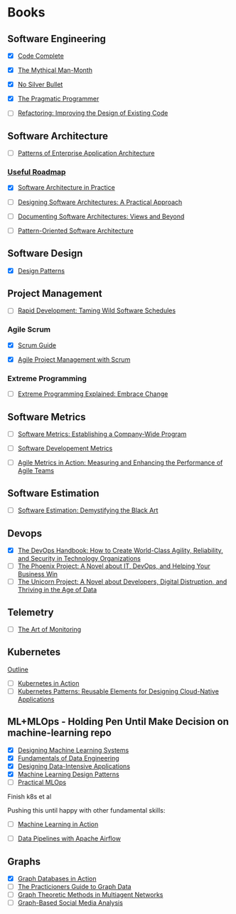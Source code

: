 
# Books

## Software Engineering

* [x] [Code Complete](https://www.amazon.com/Code-Complete-Developer-Best-Practices-ebook/dp/B00JDMPOSY/ref=sr_1_1?keywords=code+complete&qid=1566614521&s=books&sr=1-1)

* [x] [The Mythical Man-Month](https://www.amazon.com/Mythical-Man-Month-Anniversary-Software-Engineering-ebook/dp/B00B8USS14/ref=sr_1_1?crid=T7E399EAU80T&keywords=mythical+man+month&qid=1566614581&s=books&sprefix=mythical%2Cstripbooks%2C173&sr=1-1)

* [x] [No Silver Bullet](http://worrydream.com/refs/Brooks-NoSilverBullet.pdf)

* [x] [The Pragmatic Programmer](https://www.amazon.com/Pragmatic-Programmer-journey-mastery-Anniversary-ebook/dp/B07VRS84D1/ref=sr_1_1?crid=3GLEQ7UWPCEV6&keywords=the+pragmatic+programmer&qid=1566668213&s=books&sprefix=the+pragmati%2Cstripbooks%2C174&sr=1-1)

* [ ] [Refactoring: Improving the Design of Existing Code](https://www.amazon.com/Refactoring-Improving-Existing-Addison-Wesley-Signature/dp/0134757599/ref=sr_1_1?keywords=Refactoring%3A+Improving+the+Design+of+Existing+Code&qid=1581557927&sr=8-1)

## Software Architecture

* [ ] [Patterns of Enterprise Application Architecture](https://www.amazon.com/Patterns-Enterprise-Application-Architecture-Martin/dp/0321127420/ref=sr_1_2?keywords=Patterns+of+Enterprise+Application+Architecture&qid=1581557981&sr=8-2)

### [Useful Roadmap](https://medium.com/@nvashanin/the-path-to-becoming-a-software-architect-de53f1cb310a)

* [x] [Software Architecture in Practice](https://www.amazon.com/Software-Architecture-Practice-Practice_c3-Engineering-ebook/dp/B009GMUL84/ref=sr_1_2?crid=JUHUTHEMTND9&keywords=software+architecture+in+practice&qid=1566614807&s=digital-text&sprefix=software+archite%2Cdigital-text%2C176&sr=1-2)

* [ ] [Designing Software Architectures: A Practical Approach](https://www.amazon.com/Designing-Software-Architectures-Practical-Engineering/dp/0134390784/ref=sr_1_1?crid=3KZPKLTMCL6EM&keywords=designing+software+architectures+a+practical+approach&qid=1566614871&s=digital-text&sprefix=designing+software+architectures+a%2Cdigital-text%2C175&sr=1-1-catcorr)

* [ ] [Documenting Software Architectures: Views and Beyond](https://www.amazon.com/Documenting-Software-Architectures-Beyond-Engineering-ebook/dp/B0046XS3RO/ref=sr_1_1?crid=3KZPKLTMCL6EM&keywords=designing+software+architectures+a+practical+approach&qid=1566614871&s=digital-text&sprefix=designing+software+architectures+a%2Cdigital-text%2C175&sr=1-1)

* [ ] [Pattern-Oriented Software Architecture](./https://www.amazon.com/Pattern-Oriented-Software-Architecture-Distributed-Computing/dp/0470059028/ref=sr_1_3?keywords=Pattern-Oriented+Software+Architecture&qid=1567261247&s=books&sr=1-3)

## Software Design

* [x] [Design Patterns](https://www.amazon.com/Design-Patterns-Object-Oriented-Addison-Wesley-Professional-ebook/dp/B000SEIBB8/ref=sr_1_3?keywords=design+patterns&qid=1566614618&s=books&sr=1-3)

## Project Management

* [ ] [Rapid Development: Taming Wild Software Schedules](https://www.amazon.com/Rapid-Development-Devment-Developer-Practices-ebook/dp/B00JDMPOB6/ref=sr_1_1?keywords=rapid+development&qid=1566614702&s=digital-text&sr=1-1)

### Agile Scrum

* [x] [Scrum Guide](https://www.scrumguides.org/scrum-guide.html)

* [x] [Agile Project Management with Scrum](https://www.amazon.com/Agile-Project-Management-Developer-Practices-ebook/dp/B00JDMPOZW/ref=sr_1_4?crid=3QX2AA90DNJR9&keywords=agile+project+management+with+scrum&qid=1566610680&s=books&sprefix=agile%2Cstripbooks%2C173&sr=1-4)

### Extreme Programming

* [ ] [Extreme Programming Explained: Embrace Change](https://www.amazon.com/Extreme-Programming-Explained-Embrace-Change-ebook/dp/B00N1ZN6C0/ref=sr_1_1?keywords=extreme+programming&qid=1566680887&s=gateway&sr=8-1)

## Software Metrics

* [ ] [Software Metrics: Establishing a Company-Wide Program](https://www.amazon.com/Software-Metrics-Establishing-Company-Wide-Program/dp/0138218447/ref=pd_bxgy_14_img_3/144-6252445-2659138?_encoding=UTF8&pd_rd_i=0138218447&pd_rd_r=492d58a7-3962-4891-8bc5-a912718f775c&pd_rd_w=QmTaP&pd_rd_wg=UxBGi&pf_rd_p=a2006322-0bc0-4db9-a08e-d168c18ce6f0&pf_rd_r=8P6GBDWTBDFPHVWR0Y9Q&psc=1&refRID=8P6GBDWTBDFPHVWR0Y9Q)

* [ ] [Software Developement Metrics](https://www.amazon.com/Software-Development-Metrics-Dave-Nicolette/dp/1617291358/ref=sr_1_1?keywords=software+development+metrics&qid=1566615684&s=gateway&sr=8-1)

* [ ] [Agile Metrics in Action: Measuring and Enhancing the Performance of Agile Teams](https://www.amazon.com/Agile-Metrics-Action-Measuring-Performance/dp/1617292486/ref=sr_1_1?keywords=Agile+Metrics+in+Action%3A+Measuring+and+Enhancing+the+Performance+of+Agile+Teams&qid=1566615671&s=gateway&sr=8-1)

## Software Estimation

* [ ] [Software Estimation: Demystifying the Black Art](https://www.amazon.com/Software-Estimation-Demystifying-Developer-Practices-ebook/dp/B00JDMPOVQ/ref=sr_1_1?keywords=software+estimation&qid=1566614757&s=digital-text&sr=1-1)

## Devops

* [x] [The DevOps Handbook: How to Create World-Class Agility, Reliability, and Security in Technology Organizations](https://www.amazon.com/DevOps-Handbook-World-Class-Reliability-Organizations/dp/1942788002/)
* [ ] [The Phoenix Project: A Novel about IT, DevOps, and Helping Your Business Win](https://www.amazon.com/gp/product/1942788290/)
* [ ] [The Unicorn Project: A Novel about Developers, Digital Distruption, and Thriving in the Age of Data](https://www.amazon.com/gp/product/1942788762)

## Telemetry

* [ ] [The Art of Monitoring](https://www.amazon.com/Art-Monitoring-James-Turnbull-ebook/dp/B01GU387MS/ref=sr_1_1?keywords=the+art+of+monitoring&qid=1581560161&sr=8-1)

## Kubernetes

[Outline](https://blog.turbonomic.com/top-kubernetes-book)

- [ ] [Kubernetes in Action](https://www.amazon.com/Kubernetes-Action-Marko-Luksa-ebook-dp-B09781KDZF/dp/B09781KDZF/)
- [ ] [Kubernetes Patterns: Reusable Elements for Designing Cloud-Native Applications](https://www.amazon.com/Kubernetes-Patterns-Designing-Cloud-Native-Applications/dp/1492050288/)

## ML+MLOps - Holding Pen Until Make Decision on machine-learning repo

- [x] [Designing Machine Learning Systems](https://www.amazon.com/dp/B0B1LGL2SR/?coliid=I1WYIU1K9FKR5R)
- [x] [Fundamentals of Data Engineering](https://www.amazon.com/Fundamentals-Data-Engineering-Robust-Systems/dp/1098108302/)
- [x] [Designing Data-Intensive Applications](https://www.amazon.com/Designing-Data-Intensive-Applications-Reliable-Maintainable/dp/1449373321)
- [x] [Machine Learning Design Patterns](https://www.amazon.com/Machine-Learning-Design-Patterns-Preparation/dp/1098115783)
- [ ] [Practical MLOps](https://www.amazon.com/Practical-MLOps-Operationalizing-Machine-Learning/dp/1098103017)

Finish k8s et al

Pushing this until happy with other fundamental skills:

- [ ] [Machine Learning in Action](https://www.amazon.com/Machine-Learning-Engineering-Action-Wilson/dp/1617298719)

- [ ] [Data Pipelines with Apache Airflow](https://www.amazon.com/Pipelines-Apache-Airflow-Julian-Ruiter-ebook/dp/B0978171QX/)

## Graphs

- [x] [Graph Databases in Action](https://www.amazon.com/Graph-Databases-Action-Examples-Gremlin-ebook/dp/B09781RC7W/ref=tmm_kin_swatch_0?_encoding=UTF8&qid=1702225165&sr=8-1)
- [ ] [The Practicioners Guide to Graph Data](https://www.amazon.com/Practitioners-Guide-Graph-Data-Technologies-ebook/dp/B086BY8YQB/)
- [ ] [Graph Theoretic Methods in Multiagent Networks](https://www.amazon.com/Theoretic-Multiagent-Networks-Princeton-Mathematics-ebook/dp/B003TU1O1C/ref=tmm_kin_swatch_0?_encoding=UTF8&qid=&sr=)
- [ ] [Graph-Based Social Media Analysis](https://www.amazon.com/Graph-Based-Analysis-Chapman-Knowledge-Discovery-ebook/dp/B018TVFZE2/ref=tmm_kin_swatch_0?_encoding=UTF8&qid=&sr=)
